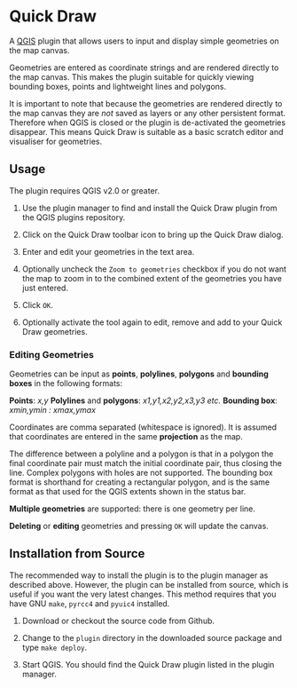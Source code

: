 # Quick Draw

A [QGIS](http://www.qgis.org) plugin that allows users to input and display
simple geometries on the map canvas.

Geometries are entered as coordinate strings and are rendered directly to the
map canvas.  This makes the plugin suitable for quickly viewing bounding boxes,
points and lightweight lines and polygons.

It is important to note that because the geometries are rendered directly to
the map canvas they are *not* saved as layers or any other persistent format.
Therefore when QGIS is closed or the plugin is de-activated the geometries
disappear.  This means Quick Draw is suitable as a basic scratch editor and
visualiser for geometries.

## Usage

The plugin requires QGIS v2.0 or greater.

1. Use the plugin manager to find and install the Quick Draw plugin from the
   QGIS plugins repository.

2. Click on the Quick Draw toolbar icon to bring up the Quick Draw dialog.

3. Enter and edit your geometries in the text area.

4. Optionally uncheck the `Zoom to geometries` checkbox if you do not want the
   map to zoom in to the combined extent of the geometries you have just
   entered.

5. Click `OK`.

6. Optionally activate the tool again to edit, remove and add to your Quick
   Draw geometries.

### Editing Geometries

Geometries can be input as **points**, **polylines**, **polygons** and
**bounding boxes** in the following formats:

**Points**: *x,y*
**Polylines** and **polygons**: *x1,y1,x2,y2,x3,y3 etc.*
**Bounding box**: *xmin,ymin : xmax,ymax*

Coordinates are comma separated (whitespace is ignored). It is assumed that
coordinates are entered in the same **projection** as the map.

The difference between a polyline and a polygon is that in a polygon the final
coordinate pair must match the initial coordinate pair, thus closing the
line. Complex polygons with holes are not supported. The bounding box format is
shorthand for creating a rectangular polygon, and is the same format as that
used for the QGIS extents shown in the status bar.

**Multiple geometries** are supported: there is one geometry per line.

**Deleting** or **editing** geometries and pressing `OK` will update the
  canvas.

## Installation from Source

The recommended way to install the plugin is to the plugin manager as described
above.  However, the plugin can be installed from source, which is useful if
you want the very latest changes.  This method requires that you have GNU
`make`, `pyrcc4` and `pyuic4` installed.

1. Download or checkout the source code from Github.

2. Change to the `plugin` directory in the downloaded source package and type
   `make deploy`.

3. Start QGIS.  You should find the Quick Draw plugin listed in the plugin
   manager.

